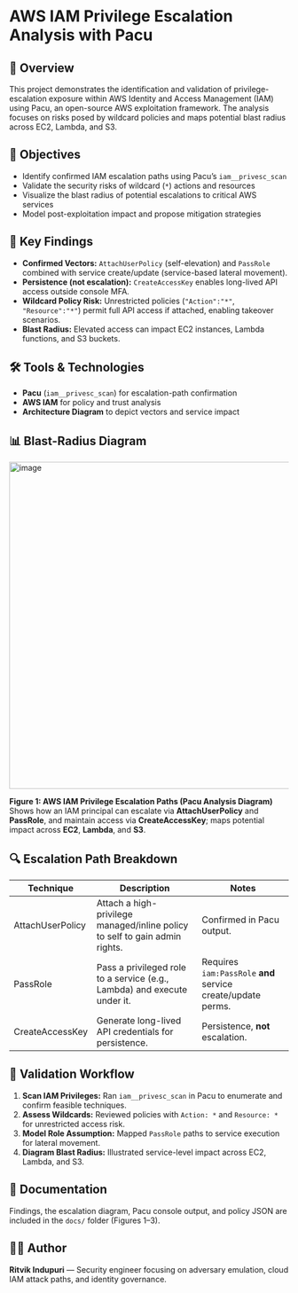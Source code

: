 # AWS IAM Privilege Escalation Analysis with Pacu

## 📌 Overview
This project demonstrates the identification and validation of privilege-escalation exposure within AWS Identity and Access Management (IAM) using Pacu, an open-source AWS exploitation framework. The analysis focuses on risks posed by wildcard policies and maps potential blast radius across EC2, Lambda, and S3.

## 🎯 Objectives
- Identify confirmed IAM escalation paths using Pacu’s `iam__privesc_scan`
- Validate the security risks of wildcard (`*`) actions and resources
- Visualize the blast radius of potential escalations to critical AWS services
- Model post-exploitation impact and propose mitigation strategies

## 🧠 Key Findings
- **Confirmed Vectors:** `AttachUserPolicy` (self-elevation) and `PassRole` combined with service create/update (service-based lateral movement).
- **Persistence (not escalation):** `CreateAccessKey` enables long-lived API access outside console MFA.
- **Wildcard Policy Risk:** Unrestricted policies (`"Action":"*"`, `"Resource":"*"`) permit full API access if attached, enabling takeover scenarios.
- **Blast Radius:** Elevated access can impact EC2 instances, Lambda functions, and S3 buckets.

## 🛠️ Tools & Technologies
- **Pacu** (`iam__privesc_scan`) for escalation-path confirmation
- **AWS IAM** for policy and trust analysis
- **Architecture Diagram** to depict vectors and service impact

## 📊 Blast-Radius Diagram
<img width="800" height="590" alt="image" src="https://github.com/user-attachments/assets/38c4ed1a-5d56-419a-85c2-66d5ef25e6c9" />

**Figure 1: AWS IAM Privilege Escalation Paths (Pacu Analysis Diagram)**  
Shows how an IAM principal can escalate via **AttachUserPolicy** and **PassRole**, and maintain access via **CreateAccessKey**; maps potential impact across **EC2**, **Lambda**, and **S3**.

## 🔍 Escalation Path Breakdown
| Technique        | Description                                                                 | Notes |
|------------------|-----------------------------------------------------------------------------|-------|
| AttachUserPolicy | Attach a high-privilege managed/inline policy to self to gain admin rights. | Confirmed in Pacu output. |
| PassRole         | Pass a privileged role to a service (e.g., Lambda) and execute under it.    | Requires `iam:PassRole` **and** service create/update perms. |
| CreateAccessKey  | Generate long-lived API credentials for persistence.                         | Persistence, **not** escalation. |

## 🧪 Validation Workflow
1. **Scan IAM Privileges:** Ran `iam__privesc_scan` in Pacu to enumerate and confirm feasible techniques.
2. **Assess Wildcards:** Reviewed policies with `Action: *` and `Resource: *` for unrestricted access risk.
3. **Model Role Assumption:** Mapped `PassRole` paths to service execution for lateral movement.
4. **Diagram Blast Radius:** Illustrated service-level impact across EC2, Lambda, and S3.

## 📘 Documentation
Findings, the escalation diagram, Pacu console output, and policy JSON are included in the `docs/` folder (Figures 1–3).

## 👨‍💻 Author
**Ritvik Indupuri** — Security engineer focusing on adversary emulation, cloud IAM attack paths, and identity governance.


